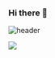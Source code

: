 ### Hi there 👋

![header](https://capsule-render.vercel.app/api?type=waving&color=auto&height=200&section=header&text=veblen1's%20github&fontSize=50)


<img src="https://img.shields.io/badge/#EA4335?style=for-the-badge&logo=mail&logoColor=black">
